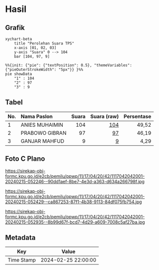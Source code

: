 # Hasil

## Grafik

```mermaid
xychart-beta
    title "Perolehan Suara TPS"
    x-axis [01, 02, 03]
    y-axis "Suara" 0 --> 104
    bar [104, 97, 9]
```

```mermaid
%%{init: {"pie": {"textPosition": 0.5}, "themeVariables": {"pieOuterStrokeWidth": "5px"}} }%%
pie showData
    "1" : 104
    "2" : 97
    "3" : 9
```

## Tabel

| No. | Nama Paslon    | Suara | Suara (raw) | Persentase |
|:--- |:-------------- | -----:| -----------:| ----------:|
| 1   | ANIES MUHAIMIN | 104   | [104][p-1]  | 49,52      |
| 2   | PRABOWO GIBRAN | 97    | [97][p-2]   | 46,19      |
| 3   | GANJAR MAHFUD  | 9     | [9][p-3]    | 4,29       |


[p-1]: https://github.com/gigit-pemilu/pemilu-2024-11-aceh/blob/main/pilpres/hitung-suara/sub/11-aceh/sub/17-bener-meriah/sub/04-bandar/sub/2042-tawar-sedenge/sub/001-tps/sub/paslon-1.txt
[p-2]: https://github.com/gigit-pemilu/pemilu-2024-11-aceh/blob/main/pilpres/hitung-suara/sub/11-aceh/sub/17-bener-meriah/sub/04-bandar/sub/2042-tawar-sedenge/sub/001-tps/sub/paslon-2.txt
[p-3]: https://github.com/gigit-pemilu/pemilu-2024-11-aceh/blob/main/pilpres/hitung-suara/sub/11-aceh/sub/17-bener-meriah/sub/04-bandar/sub/2042-tawar-sedenge/sub/001-tps/sub/paslon-3.txt

## Foto C Plano

https://sirekap-obj-formc.kpu.go.id/e2cb/pemilu/ppwp/11/17/04/20/42/1117042042001-20240215-052246--90dd1aef-8be7-4e3d-a363-d634a266798f.jpg

https://sirekap-obj-formc.kpu.go.id/e2cb/pemilu/ppwp/11/17/04/20/42/1117042042001-20240215-052429--ca867253-87f1-4b38-9113-84df075fb754.jpg

https://sirekap-obj-formc.kpu.go.id/e2cb/pemilu/ppwp/11/17/04/20/42/1117042042001-20240215-052935--8b99d67f-bcd7-4d29-a609-7008c5af27ba.jpg


## Metadata

| Key        | Value               |
| ---------- | ------------------- |
| Time Stamp | 2024-02-25 22:00:00 |



